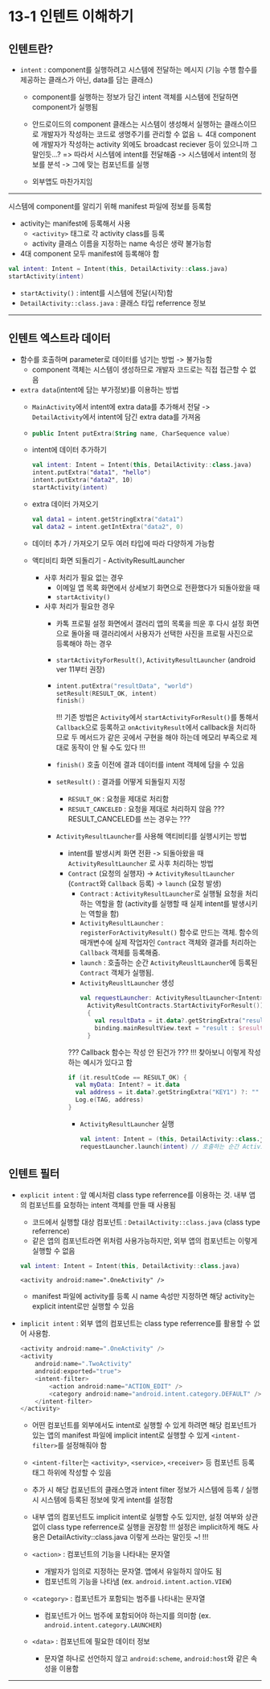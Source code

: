 # 13-1 인텐트 이해하기
## 인텐트란?
- `intent` : component를 실행하려고 시스템에 전달하는 메시지 (기능 수행 함수를 제공하는 클래스가 아닌, data를 담는 클래스)
  - component를 실행하는 정보가 담긴 intent 객체를 시스템에 전달하면 component가 실행됨
  - 안드로이드의 component 클래스는 시스템이 생성해서 실행하는 클래스이므로 개발자가 작성하는 코드로 생명주기를 관리할 수 없음
    ㄴ 4대 component에 개발자가 작성하는 activity 외에도 broadcast reciever 등이 있으니까 그말인듯...?
    => 따라서 시스템에 intent를 전달해줌 -> 시스템에서 intent의 정보를 분석 -> 그에 맞는 컴포넌트를 실행

  - 외부앱도 마찬가지임
    
---
시스템에 component를 알리기 위해 manifest 파일에 정보를 등록함
- activity는 manifest에 등록해서 사용
  - `<activity>` 태그로 각 activity class를 등록
  - activity 클래스 이름을 지정하는 name 속성은 생략 불가능함
- 4대 component 모두 manifest에 등록해야 함

```kotlin
val intent: Intent = Intent(this, DetailActivity::class.java)
startActivity(intent)
```
- `startActivity()` : intent를 시스템에 전달(시작)함
- `DetailActivity::class.java` : 클래스 타입 referrence 정보

---
## 인텐트 엑스트라 데이터
- 함수를 호출하며 parameter로 데이터를 넘기는 방법 -> 불가능함
  - component 객체는 시스템이 생성하므로 개발자 코드로는 직접 접근할 수 없음
- `extra data`(intent에 담는 부가정보)를 이용하는 방법
  - `MainActivity`에서 intent에 extra data를 추가해서 전달 -> `DetailActivity`에서 intent에 담긴 extra data를 가져옴
  - ```Kotlin
    public Intent putExtra(String name, CharSequence value)
    ```
    
  - intent에 데이터 추가하기
    ```Kotlin
    val intent: Intent = Intent(this, DetailActivity::class.java)
    intent.putExtra("data1", "hello")
    intent.putExtra("data2", 10)
    startActivity(intent)
    ```
  - extra 데이터 가져오기
    ```Kotlin
    val data1 = intent.getStringExtra("data1")
    val data2 = intent.getIntExtra("data2", 0)
    ```
  - 데이터 추가 / 가져오기 모두 여러 타입에 따라 다양하게 가능함

  - 액티비티 화면 되돌리기 - ActivityResultLauncher
    - 사후 처리가 필요 없는 경우
      - 이메일 앱 목록 화면에서 상세보기 화면으로 전환했다가 되돌아왔을 때
      - `startActivity()`
    - 사후 처리가 필요한 경우
      - 카톡 프로필 설정 화면에서 갤러리 앱의 목록을 띄운 후 다시 설정 화면으로 돌아올 때 갤러리에서 사용자가 선택한 사진을 프로필 사진으로 등록해야 하는 경우
      - `startActivityForResult()`, `ActivityResultLauncher` (android ver 11부터 권장)
      - ```Kotlin
        intent.putExtra("resultData", "world")
        setResult(RESULT_OK, intent)
        finish()
        ```
        !!! 기존 방법은 `Activity`에서 `startActivityForResult()`를 통해서 `Callback`으로 등록하고 `onActivityResult`에서 callback을 처리하므로 두 메서드가 같은 곳에서 구현을 해야 하는데 메모리 부족으로 제대로 동작이 안 될 수도 있다 !!!
      - `finish()` 호출 이전에 결과 데이터를 intent 객체에 담을 수 있음
      - `setResult()` : 결과를 어떻게 되돌릴지 지정
        - `RESULT_OK` : 요청을 제대로 처리함
        - `RESULT_CANCELED` : 요청을 제대로 처리하지 않음
        ??? RESULT_CANCELED를 쓰는 경우는 ???

      - `ActivityResultLauncher`를 사용해 액티비티를 실행시키는 방법
        - intent를 발생시켜 화면 전환 -> 되돌아왔을 때 `ActivityResultLauncher` 로 사후 처리하는 방법
        - `Contract` (요청의 실행자) -> `ActivityResultLauncher` (`Contract`와 `Callback` 등록) -> `launch` (요청 발생)
          - `Contract` : `ActivityResultLauncher`로 실행될 요청을 처리하는 역할을 함 (activity를 실행할 때 실제 intent를 발생시키는 역할을 함)
          - `ActivityResultLauncher` : `registerForActivityResult()` 함수로 만드는 객체. 함수의 매개변수에 실제 작업자인 `Contract` 객체와 결과를 처리하는 `Callback` 객체를 등록해줌.
          - `launch` : 호출하는 순간 `ActivityReusltLauncher`에 등록된 `Contract` 객체가 실행됨.
          - `ActivityReusltLauncher` 생성
            ```Kotlin
            val requestLauncher: ActivityResultLauncher<Intent> = registerForActivityResult(
              ActivityResultContracts.StartActivityForResult())
              {
                val resultData = it.data?.getStringExtra("result")
                binding.mainResultView.text = "result : $resultData"
              }
            ```
          ??? Callback 함수는 작성 안 된건가 ???
          !!! 찾아보니 이렇게 작성하는 예시가 있다고 함
          ```Kotlin
          if (it.resultCode == RESULT_OK) {
            val myData: Intent? = it.data
            val address = it.data?.getStringExtra("KEY1") ?: ""
            Log.e(TAG, address)
          }
          ```
          - `ActivityResultLauncher` 실행
            ```Kotlin
            val intent: Intent = (this, DetailActivity::class.java)
            requestLauncher.launch(intent) // 호출하는 순간 ActivityResultLauncher에 등록된 Contract 객체가 실행됨
            ```

 ## 인텐트 필터
- `explicit intent` : 앞 예시처럼 class type referrence를 이용하는 것. 내부 앱의 컴포넌트를 요청하는 intent 객체를 만들 때 사용됨
  - 코드에서 실행할 대상 컴포넌트 : `DetailActivity::class.java` (class type referrence)
  - 같은 앱의 컴포넌트라면 위처럼 사용가능하지만, 외부 앱의 컴포넌트는 이렇게 실행할 수 없음
  ```Kotlin
  val intent: Intent = Intent(this, DetailActivity::class.java)
  ```
  ```Manifest
  <activity android:name=".OneActivity" />
  ```
  - manifest 파일에 activity를 등록 시 name 속성만 지정하면 해당 activity는 explicit intent로만 실행할 수 있음

- `implicit intent` : 외부 앱의 컴포넌트는 class type referrence를 활용할 수 없어 사용함.
  ```Kotlin
  <activity android:name=".OneActivity" />
  <activity
      android:name=".TwoActivity"
      android:exported="true">
      <intent-filter>
          <action android:name="ACTION_EDIT" />
          <category android:name="android.intent.category.DEFAULT" />
      </intent-filter>
  </activity>
  ```
  - 어떤 컴포넌트를 외부에서도 intent로 실행할 수 있게 하려면 해당 컴포넌트가 있는 앱의 manifest 파일에 implicit intent로 실행할 수 있게 `<intent-filter>`를 설정해줘야 함
  - `<intent-filter`는 `<activity>`, `<service>`, `<receiver>` 등 컴포넌트 등록 태그 하위에 작성할 수 있음
  - 추가 시 해당 컴포넌트의 클래스명과 intent filter 정보가 시스템에 등록 / 실행 시 시스템에 등록된 정보에 맞게 intent를 설정함
  - 내부 앱의 컴포넌트도 implicit intent로 실행할 수도 있지만, <intent-filter> 설정 여부와 상관없이 class type referrence로 실행을 권장함
  !!! 설정은 implicit하게 해도 사용은 DetailActivity::class.java 이렇게 쓰라는 말인듯 ~! !!!

  - `<action>` : 컴포넌트의 기능을 나타내는 문자열
    - 개발자가 임의로 지정하는 문자열. 앱에서 유일하지 않아도 됨
    - 컴포넌트의 기능을 나타냄 (ex. `android.intent.action.VIEW`)
  - `<category>` : 컴포넌트가 포함되는 범주를 나타내는 문자열
    - 컴포넌트가 어느 범주에 포함되어야 하는지를 의미함 (ex. `android.intent.category.LAUNCHER`)
  - `<data>` : 컴포넌트에 필요한 데이터 정보
    - 문자열 하나로 선언하지 않고 `android:scheme`, `android:host`와 같은 속성을 이용함
---
